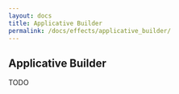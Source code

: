 ```yaml
---
layout: docs
title: Applicative Builder
permalink: /docs/effects/applicative_builder/
---
```


## Applicative Builder

TODO